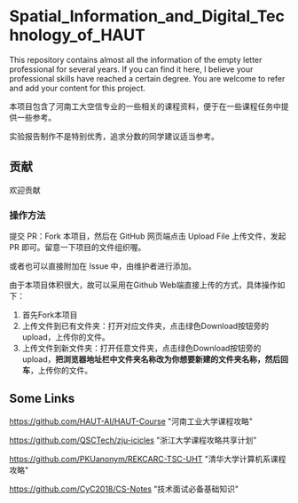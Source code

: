 # Spatial_Information_and_Digital_Technology_of_HAUT
This repository contains almost all the information of the empty letter professional for several years. If you can find it here, I believe your professional skills have reached a certain degree. You are welcome to refer and add your content for this project.

本项目包含了河南工大空信专业的一些相关的课程资料，便于在一些课程任务中提供一些参考。

实验报告制作不是特别优秀，追求分数的同学建议适当参考。

## 贡献

欢迎贡献

### 操作方法

提交 PR：Fork 本项目，然后在 GitHub 网页端点击 Upload File 上传文件，发起 PR 即可。留意一下项目的文件组织喔。

或者也可以直接附加在 Issue 中，由维护者进行添加。

由于本项目体积很大，故可以采用在Github Web端直接上传的方式，具体操作如下：

1. 首先Fork本项目
2. 上传文件到已有文件夹：打开对应文件夹，点击绿色Download按钮旁的upload，上传你的文件。
3. 上传文件到新文件夹：打开任意文件夹，点击绿色Download按钮旁的upload，**把浏览器地址栏中文件夹名称改为你想要新建的文件夹名称，然后回车**，上传你的文件。

## Some Links

https://github.com/HAUT-AI/HAUT-Course	"河南工业大学课程攻略"

https://github.com/QSCTech/zju-icicles	"浙江大学课程攻略共享计划"

https://github.com/PKUanonym/REKCARC-TSC-UHT	"清华大学计算机系课程攻略"

https://github.com/CyC2018/CS-Notes	"技术面试必备基础知识"

